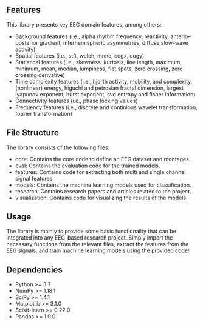 ## Features
This library presents key EEG domain features, among others:

-	Background features (i.e., alpha rhythm frequency, reactivity, anterio–posterior gradient, interhemispheric asymmetries, diffuse slow-wave activity)
- Spatial features (i.e., stft, welch, mnnc, cogx, cogy)
-	Statistical features (i.e., skewness, kurtosis, line length, maximum, minimum, mean, median, lumpiness, flat spots, zero crossing, zero crossing derivative)
- Time complexity features (i.e., hjorth activity, mobility, and complexity, (nonlinear) energy, higuchi and petrosian fractal dimension, largest lyapunov exponent, hurst exponent, svd entropy and fisher information)
- Connectivity features (i.e., phase locking values)
- Frequency features (i.e., discrete and continious wavelet transformation, fourier transformation)

## File Structure
The library consists of the following files:
- core: Contains the core code to define an EEG dataset and montages.
-	eval: Contains the evaluation code for the trained models.
-	features: Contains code for extracting both multi and single channel signal features.
-	models: Contains the machine learning models used for classification.
-	research: Contains research papers and articles related to the project.
-	visualization: Contains code for visualizing the results of the models.

## Usage
The library is mainly to provide some basic functionality that can be integrated into any EEG-based research project. Simply import the necessary functions from the relevant files, extract the features from the EEG signals, and train machine learning models using the provided code!

## Dependencies

- Python >= 3.7
- NumPy >= 1.18.1
- SciPy >= 1.4.1
- Matplotlib >= 3.1.0
- Scikit-learn >= 0.22.0
- Pandas >= 1.0.0

